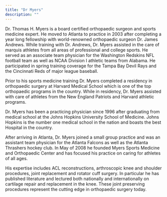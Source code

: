 ```yaml
---
title: "Dr Myers"
description: ""
---
```


Dr. Thomas H. Myers is a board certified orthopaedic surgeon and sports medicine expert. 
 He moved to Atlanta to practice in 2003 after completing a year long fellowship with 
 world-renowned orthopaedic surgeon Dr. James Andrews.  While training with Dr. Andrews, 
 Dr. Myers assisted in the care of marquis athletes from all areas of professional and 
 college sports.  He served as an associate team physician for the Washington Redskins 
 NFL football team as well as NCAA Division I athletic teams from Alabama.  He 
 participated in spring training coverage for the Tampa Bay Devil Rays and the 
 Cincinnati Reds of major league baseball.

Prior to his sports medicine training Dr. Myers completed a residency in orthopaedic 
surgery at Harvard Medical School which is one of the top orthopaedic programs in the 
country.  While in residency, Dr. Myers assisted with care of athletes from the New 
England Patriots and Harvard athletic programs.

Dr. Myers has been a practicing physician since 1996 after graduating from medical 
school at the Johns Hopkins University School of Medicine.  Johns Hopkins is the number 
one medical school in the nation and boasts the best Hospital in the country.

After arriving in Atlanta, Dr. Myers joined a small group practice and was an assistant 
team physician for the Atlanta Falcons as well as the Atlanta Thrashers hockey club.  In 
May of 2008 he founded Myers Sports Medicine and Orthopaedic Center and has focused his 
practice on caring for athletes of all ages.

His expertise includes ACL reconstructions, arthroscopic knee and shoulder procedures, 
joint replacement and rotator cuff surgery.  In particular he has published literature 
and lectured both nationally and internationally on cartilage repair and replacement in 
the knee.  These joint preserving procedures represent the cutting edge in orthopaedic 
surgery today.
